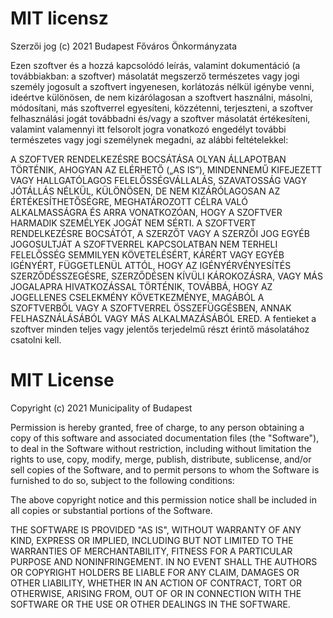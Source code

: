 # MIT licensz

Szerzői jog (c) 2021 Budapest Főváros Önkormányzata

Ezen szoftver és a hozzá kapcsolódó leírás, valamint dokumentáció (a továbbiakban: a szoftver) másolatát megszerző természetes vagy jogi személy jogosult a szoftvert ingyenesen, korlátozás nélkül igénybe venni, ideértve különösen, de nem kizárólagosan a szoftvert használni, másolni, módosítani, más szoftverrel egyesíteni, közzétenni, terjeszteni, a szoftver felhasználási jogát továbbadni és/vagy a szoftver másolatát értékesíteni, valamint valamennyi itt felsorolt jogra vonatkozó engedélyt további természetes vagy jogi személynek megadni, az alábbi feltételekkel:

A SZOFTVER RENDELKEZÉSRE BOCSÁTÁSA OLYAN ÁLLAPOTBAN TÖRTÉNIK, AHOGYAN AZ ELÉRHETŐ („AS IS”), MINDENNEMŰ KIFEJEZETT VAGY HALLGATÓLAGOS FELELŐSSÉGVÁLLALÁS, SZAVATOSSÁG VAGY JÓTÁLLÁS NÉLKÜL, KÜLÖNÖSEN, DE NEM KIZÁRÓLAGOSAN AZ ÉRTÉKESÍTHETŐSÉGRE, MEGHATÁROZOTT CÉLRA VALÓ ALKALMASSÁGRA ÉS ARRA VONATKOZÓAN, HOGY A SZOFTVER HARMADIK SZEMÉLYEK JOGÁT NEM SÉRTI. A SZOFTVERT RENDELKEZÉSRE BOCSÁTÓT, A SZERZŐT VAGY A SZERZŐI JOG EGYÉB JOGOSULTJÁT A SZOFTVERREL KAPCSOLATBAN NEM TERHELI FELELŐSSÉG SEMMILYEN KÖVETELÉSÉRT, KÁRÉRT VAGY EGYÉB IGÉNYÉRT, FÜGGETLENÜL ATTÓL, HOGY AZ IGÉNYÉRVÉNYESÍTÉS SZERZŐDÉSSZEGÉSRE, SZERZŐDÉSEN KÍVÜLI KÁROKOZÁSRA, VAGY MÁS JOGALAPRA HIVATKOZÁSSAL TÖRTÉNIK, TOVÁBBÁ, HOGY AZ JOGELLENES CSELEKMÉNY KÖVETKEZMÉNYE, MAGÁBÓL A SZOFTVERBŐL VAGY A SZOFTVERREL ÖSSZEFÜGGÉSBEN, ANNAK FELHASZNÁLÁSÁBÓL VAGY MÁS ALKALMAZÁSÁBÓL ERED.
A fentieket a szoftver minden teljes vagy jelentős terjedelmű részt érintő másolatához csatolni kell.

# MIT License

Copyright (c) 2021 Municipality of Budapest

Permission is hereby granted, free of charge, to any person obtaining a copy of this software and associated documentation files (the "Software"), to deal in the Software without restriction, including without limitation the rights to use, copy, modify, merge, publish, distribute, sublicense, and/or sell copies of the Software, and to permit persons to whom the Software is furnished to do so, subject to the following conditions:

The above copyright notice and this permission notice shall be included in all copies or substantial portions of the Software.

THE SOFTWARE IS PROVIDED "AS IS", WITHOUT WARRANTY OF ANY KIND, EXPRESS OR IMPLIED, INCLUDING BUT NOT LIMITED TO THE WARRANTIES OF MERCHANTABILITY, FITNESS FOR A PARTICULAR PURPOSE AND NONINFRINGEMENT. IN NO EVENT SHALL THE AUTHORS OR COPYRIGHT HOLDERS BE LIABLE FOR ANY CLAIM, DAMAGES OR OTHER LIABILITY, WHETHER IN AN ACTION OF CONTRACT, TORT OR OTHERWISE, ARISING FROM, OUT OF OR IN CONNECTION WITH THE SOFTWARE OR THE USE OR OTHER DEALINGS IN THE SOFTWARE.
